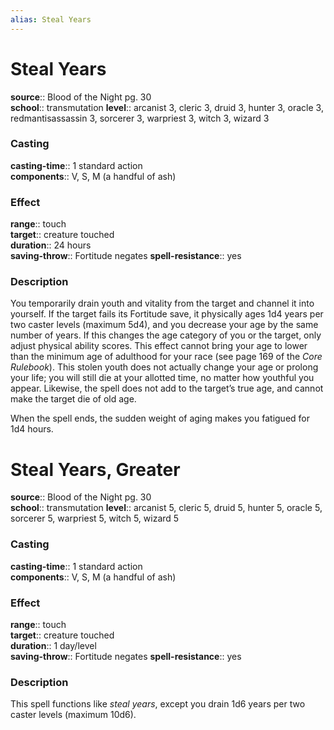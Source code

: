 ```yaml
---
alias: Steal Years
---
```


# Steal Years 

**source**:: Blood of the Night pg. 30  
**school**:: transmutation
**level**:: arcanist 3, cleric 3, druid 3, hunter 3, oracle 3, redmantisassassin 3, sorcerer 3, warpriest 3, witch 3, wizard 3

### Casting 

**casting-time**:: 1 standard action  
**components**:: V, S, M (a handful of ash)

### Effect 

**range**:: touch  
**target**:: creature touched  
**duration**:: 24 hours  
**saving-throw**:: Fortitude negates
**spell-resistance**:: yes

### Description 

You temporarily drain youth and vitality from the target and channel it into yourself. If the target fails its Fortitude save, it physically ages 1d4 years per two caster levels (maximum 5d4), and you decrease your age by the same number of years. If this changes the age category of you or the target, only adjust physical ability scores. This effect cannot bring your age to lower than the minimum age of adulthood for your race (see page 169 of the *Core Rulebook*). This stolen youth does not actually change your age or prolong your life; you will still die at your allotted time, no matter how youthful you appear. Likewise, the spell does not add to the target’s true age, and cannot make the target die of old age.  
  
When the spell ends, the sudden weight of aging makes you fatigued for 1d4 hours.

# Steal Years, Greater 

**source**:: Blood of the Night pg. 30  
**school**:: transmutation
**level**:: arcanist 5, cleric 5, druid 5, hunter 5, oracle 5, sorcerer 5, warpriest 5, witch 5, wizard 5

### Casting 

**casting-time**:: 1 standard action  
**components**:: V, S, M (a handful of ash)

### Effect 

**range**:: touch  
**target**:: creature touched  
**duration**:: 1 day/level  
**saving-throw**:: Fortitude negates
**spell-resistance**:: yes

### Description 

This spell functions like *steal years*, except you drain 1d6 years per two caster levels (maximum 10d6).
